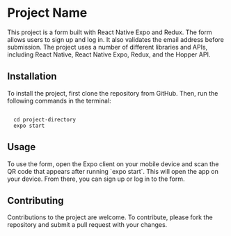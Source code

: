 <!DOCTYPE html>
<html>
  <head>
  </head>
  <body>
    <h1>Project Name</h1>
    <p>
      This project is a form built with React Native Expo and Redux. The form allows users to sign up and log in. It also validates the email address before submission. The project uses a number of different libraries and APIs, including React Native, React Native Expo, Redux, and the Hopper API.
    </p>
<h2>Installation</h2>
<p>
  To install the project, first clone the repository from GitHub. Then, run the following commands in the terminal:
</p>
<pre><code>
  cd project-directory
  expo start
</code></pre>

<h2>Usage</h2>
<p>
  To use the form, open the Expo client on your mobile device and scan the QR code that appears after running `expo start`. This will open the app on your device. From there, you can sign up or log in to the form.
</p>

<h2>Contributing</h2>
<p>
  Contributions to the project are welcome. To contribute, please fork the repository and submit a pull request with your changes.
</p>
  </body>
</html>



